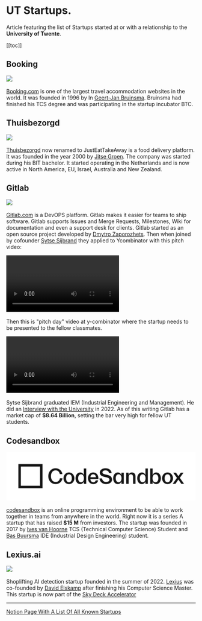 # UT Startups.

Article featuring the list of Startups started at or with a relationship to the **University of Twente**.

[[toc]]

## Booking
<img class="w-56 md:w-64 mx-auto" src="https://upload.wikimedia.org/wikipedia/commons/thumb/b/be/Booking.com_logo.svg/1280px-Booking.com_logo.svg.png" />

[Booking.com](https://booking.com/) is one of the largest travel accommodation websites in the world. It was founded in 1996 by In [Geert-Jan Bruinsma](https://www.utwente.nl/nl/alumni/inspiring-alumni/canon-van-de-ut/tijdlijn-verhalen/geert-jan-bruinsma/). Bruinsma had finished his TCS degree and was participating in the startup incubator BTC.

## Thuisbezorgd
<img class="w-56 md:w-64 mx-auto" src="https://d21buns5ku92am.cloudfront.net/69461/images/440043-Thuisbezorgd-Logo-Orange-Secondary-Vertical-Stacked-RGB-5115e8-medium-1661348558.png" />

[Thuisbezorgd](https://www.thuisbezorgd.nl/) now renamed to JustEatTakeAway is a food delivery platform. It was founded in the year 2000 by [Jitse Groen](https://en.wikipedia.org/wiki/Jitse_Groen). The company was started during his BIT bachelor. It started operating in the Netherlands and is now active in North America, EU, Israel, Australia and New Zealand.

## Gitlab
<img class="w-56 md:w-64 mx-auto" src="https://1000logos.net/wp-content/uploads/2022/03/Gitlab-Logo-2011.png" />

[Gitlab.com](https://www.gitlab.com) is a DevOPS platform. Gitlab makes it easier for teams to ship software. Gitlab supports Issues and Merge Requests, Milestones, Wiki for documentation and even a support desk for clients. Gitlab started as an open source project developed by [Dmytro Zaporozhets](https://twitter.com/dzaporozhets?lang=en). Then when joined by cofounder [Sytse Sijbrand](https://twitter.com/sytses?lang=en) they applied to Ycombinator with this pitch video:

<video controls>
  <source src="../assets/app_video.mp4" type="video/mp4" />
  Your browser does not support the video tag.
</video>

Then this is "pitch day" video at y-combinator where the startup needs to be presented to the fellow classmates.

<video controls>
  <source src="../assets/79c3acd70cdbd1acee944235de0757b0.mp4" type="video/mp4" />
  Your browser does not support the video tag.
</video>

Sytse Sijbrand graduated IEM (Industrial Engineering and Management). He did an [Interview with the University](https://www.youtube.com/watch?v=-PtAEJ39p3s&ab_channel=GitLabUnfiltered) in 2022. As of this writing Gitlab has a market cap of **$8.64 Billion**, setting the bar very high for fellow UT students.


## Codesandbox
<img class="w-56 md:w-64 mx-auto" src="../assets/CodeSandbox Full Logo.jpg" />

[codesandbox](https://codesandbox.io/) is an online programming environment to be able to work together in teams from anywhere in the world.
Right now it is a series A startup that has raised **$15 M** from investors. The startup was founded in 2017 by [Ives van Hoorne](https://twitter.com/compuives?lang=en) TCS (Technical Computer Science) Student and [Bas Buursma](https://nl.linkedin.com/in/basbuursma) IDE (Industrial Design Engineering) student.

## Lexius.ai

<img class="w-10 md:w-10 mx-auto" src="https://assets-global.website-files.com/64197ad92074b81bf57afa03/64197f9f5c5c17431963611d_logo256x256.png" />

Shoplifting AI detection startup founded in the summer of 2022. [Lexius](https://www.lexius.ai/) was co-founded by [David Elskamp](https://www.linkedin.com/in/davidelskamp/) after finishing his Computer Science Master. This startup is now part of the [Sky Deck Accelerator](https://skydeck.berkeley.edu/)

---

[Notion Page With A List Of All Known Startups](https://www.notion.so/markbruderer/University-Of-Twente-Startups-b9cbd1052f7f4b818ae63e2e4bd585b6)